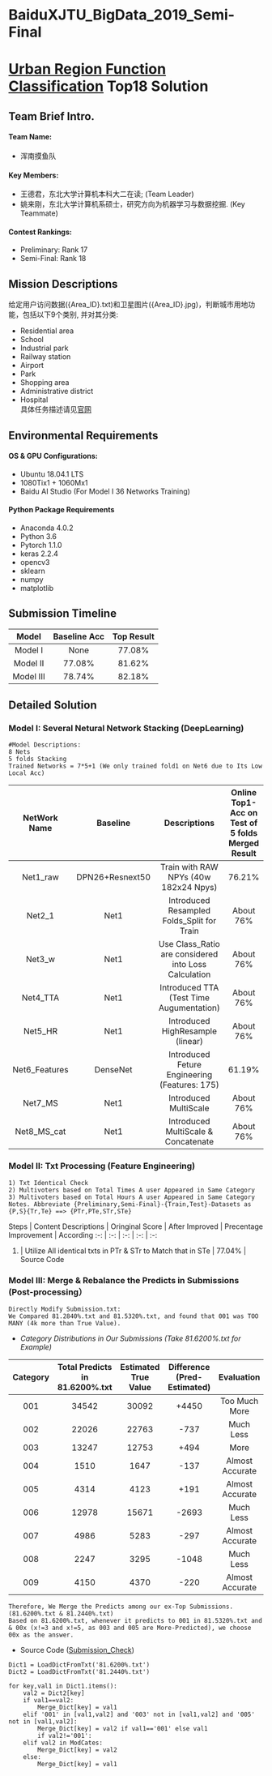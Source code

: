 # BaiduXJTU_BigData_2019_Semi-Final
# **[Urban Region Function Classification](https://dianshi.baidu.com/competition/30/rank) Top18 Solution**

## Team Brief Intro.
#### Team Name: 
- 浑南摸鱼队

#### Key Members:
- 王德君，东北大学计算机本科大二在读; (Team Leader)
- 姚来刚，东北大学计算机系硕士，研究方向为机器学习与数据挖掘. (Key Teammate)

#### Contest Rankings: 
- Preliminary: Rank 17
- Semi-Final: Rank 18

## Mission Descriptions
给定用户访问数据({Area_ID}.txt)和卫星图片({Area_ID}.jpg)，判断城市用地功能，包括以下9个类别, 并对其分类:
- Residential area
- School
- Industrial park
- Railway station
- Airport
- Park
- Shopping area
- Administrative district
- Hospital  
具体任务描述请见[官网](https://dianshi.baidu.com/competition/30/question) 

## Environmental Requirements

#### OS & GPU Configurations:
- Ubuntu 18.04.1 LTS
- 1080Tix1 + 1060Mx1
- Baidu AI Studio (For Model I 36 Networks Training)

#### Python Package Requirements
- Anaconda 4.0.2
- Python 3.6
- Pytorch 1.1.0
- keras 2.2.4
- opencv3
- sklearn
- numpy
- matplotlib

## Submission Timeline
Model     | Baseline Acc | Top Result
:-:       | :-:          | :-:       
Model I   | None         | 77.08%
Model II  | 77.08%       | 81.62%
Model III | 78.74%       | 82.18%

## Detailed Solution
### Model I: Several Netural Network Stacking (DeepLearning)  
```
#Model Descriptions:
8 Nets
5 folds Stacking
Trained Networks = 7*5+1 (We only trained fold1 on Net6 due to Its Low Local Acc)
```
  
NetWork Name | Baseline | Descriptions | Online Top1-Acc on Test of 5 folds Merged Result
:-:          | :-:      | :-:          | :-:
Net1_raw     | DPN26+Resnext50 | Train with RAW NPYs (40w 182x24 Npys) | 76.21% |
Net2_1       | Net1 | Introduced Resampled Folds_Split for Train | About 76% |
Net3_w       | Net1 | Use Class_Ratio are considered into Loss Calculation | About 76% |
Net4_TTA     | Net1 | Introduced TTA (Test Time Augumentation) | About 76% |
Net5_HR      | Net1 | Introduced HighResample (linear) |  About 76% |
Net6_Features| DenseNet | Introduced Feture Engineering (Features: 175)| 61.19% |
Net7_MS      | Net1 | Introduced MultiScale | About 76% |
Net8_MS_cat  | Net1 | Introduced MultiScale & Concatenate | About 76% |
  

### Model II: Txt Processing (Feature Engineering)
```
1) Txt Identical Check
2) Multivoters based on Total Times A user Appeared in Same Category
3) Multivoters based on Total Hours A user Appeared in Same Category
Notes. Abbreviate {Preliminary,Semi-Final}-{Train,Test}-Datasets as {P,S}{Tr,Te} ==> {PTr,PTe,STr,STe}
```
Steps | Content Descriptions | Oringinal Score | After Improved | Precentage Improvement | According
:-:   | :-:     | :-:             | :-:            | :-: 
1)    | Utilize All identical txts in PTr & STr to Match that in STe | 77.04% | Source Code






### Model III: Merge & Rebalance the Predicts in Submissions (Post-processing）
```
Directly Modify Submission.txt:
We Compared 81.2840%.txt and 81.5320%.txt, and found that 001 was TOO MANY (4k more than True Value).
```
- *Category Distributions in Our Submissions (Take 81.6200%.txt for Example)*  

Category | Total Predicts in 81.6200%.txt | Estimated True Value | Difference (Pred-Estimated) | Evaluation
:-:      | :-:                            | :-:                  | :-:                         | :-:
001 | 34542 | 30092 | +4450 | Too Much More
002 | 22026 | 22763 | -737  | Much Less
003 | 13247 | 12753 | +494  | More
004 | 1510  | 1647  | -137  | Almost Accurate
005 | 4314  | 4123  | +191  | Almost Accurate
006 | 12978 | 15671 | -2693 | Much Less
007 | 4986  | 5283  | -297  | Almost Accurate
008 | 2247  | 3295  | -1048 | Much Less
009 | 4150  | 4370  | -220  | Almost Accurate

```
Therefore, We Merge the Predicts among our ex-Top Submissions. (81.6200%.txt & 81.2440%.txt)
Based on 81.6200%.txt, whenever it predicts to 001 in 81.5320%.txt and & 00x (x!=3 and x!=5, as 003 and 005 are More-Predicted), we choose 00x as the answer.
```
- Source Code ([Submission_Check](https://github.com/zhuqunxi/Urban-Region-Function-Classification-/tree/master/ML))
```
Dict1 = LoadDictFromTxt('81.6200%.txt')
Dict2 = LoadDictFromTxt('81.2440%.txt')

for key,val1 in Dict1.items():
    val2 = Dict2[key]
    if val1==val2:
        Merge_Dict[key] = val1
    elif '001' in [val1,val2] and '003' not in [val1,val2] and '005' not in [val1,val2]:
        Merge_Dict[key] = val2 if val1=='001' else val1
        if val2!='001':
    elif val2 in ModCates:
        Merge_Dict[key] = val2
    else:
        Merge_Dict[key] = val1
```




